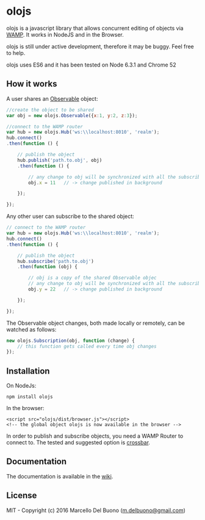 # olojs

olojs is a javascript library that allows concurrent editing of objects via [WAMP][]. It works in NodeJS and in the Browser.

olojs is still under active development, therefore it may be buggy. Feel free to help.

olojs uses ES6 and it has been tested on Node 6.3.1 and Chrome 52

## How it works
A user shares an [Observable][olojs.observable] object:
```js
//create the object to be shared
var obj = new olojs.Observable({x:1, y:2, z:3});

//connect to the WAMP router
var hub = new olojs.Hub('ws:\\localhost:8010', 'realm');
hub.connect()
.then(function () {

    // publish the object
    hub.publish('path.to.obj', obj)
    .then(function () {

        // any change to obj will be synchronized with all the subscribers
        obj.x = 11   // -> change published in background

    });

});
```

Any other user can subscribe to the shared object:

```js
// connect to the WAMP router
var hub = new olojs.Hub('ws:\\localhost:8010', 'realm');
hub.connect()
.then(function () {

    // publish the object
    hub.subscribe('path.to.obj')
    .then(function (obj) {

        // obj is a copy of the shared Observable objec
        // any change to obj will be synchronized with all the subscribers
        obj.y = 22   // -> change published in background

    });

});
```

The Observable object changes, both made locally or remotely, can be watched as follows:

```js
new olojs.Subscription(obj, function (change) {
    // this function gets called every time obj changes
});
```


## Installation
On NodeJs:
```
npm install olojs
```

In the browser:
```
<script src="olojs/dist/browser.js"></script>
<!-- the global object olojs is now available in the browser -->
```

In order to publish and subscribe objects, you need a WAMP Router to connect to. The tested and suggested option is [crossbar](http://crossbar.io).


## Documentation
The documentation is available in the [wiki][].


## License
MIT - Copyright (c) 2016 Marcello Del Buono (m.delbuono@gmail.com)



[WAMP]: https://en.wikipedia.org/wiki/Web_Application_Messaging_Protocol

[wiki]: https://github.com/onlabsorg/olojs/wiki
[olojs.deep]: https://github.com/onlabsorg/olojs/wiki/olojs.deep
[olojs.deep.Path]: https://github.com/onlabsorg/olojs/wiki/olojs.deep#class-path
[olojs.deep.Change]: https://github.com/onlabsorg/olojs/wiki/olojs.deep#class-change
[olojs.deep.equal]: https://github.com/onlabsorg/olojs/wiki/olojs.deep#function-equalobj1-obj2
[olojs.deep.copy]: https://github.com/onlabsorg/olojs/wiki/olojs.deep#function-copyobj
[olojs.deep.diff]: https://github.com/onlabsorg/olojs/wiki/olojs.deep#function-diffoldobj-newobj
[olojs.deep.assign]: https://github.com/onlabsorg/olojs/wiki/olojs.deep#function-assigndest-orig

[olojs.observable]: https://github.com/onlabsorg/olojs/wiki/olojs.observable
[olojs.observable.ObservableObject]: https://github.com/onlabsorg/olojs/wiki/olojs.observable#class-observableobject
[olojs.observable.ObservableArray]: https://github.com/onlabsorg/olojs/wiki/olojs.observable#class-observablearray
[olojs.observable.Observable]: https://github.com/onlabsorg/olojs/wiki/olojs.observable#function-observableobj
[olojs.observable.Subscription]: https://github.com/onlabsorg/olojs/wiki/olojs.observable#class-subscription

[olojs.remote]: https://github.com/onlabsorg/olojs/wiki/olojs.remote
[olojs.remote.hub]: https://github.com/onlabsorg/olojs/wiki/olojs.remote#class-hub




